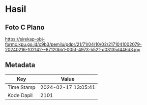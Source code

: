 # Hasil

## Foto C Plano

https://sirekap-obj-formc.kpu.go.id/c9b3/pemilu/pdpr/21/71/04/10/02/2171041002079-20240216-102142--87120bb1-005f-4973-b52f-d03135d446d3.jpg


## Metadata

| Key        | Value               |
| ---------- | ------------------- |
| Time Stamp | 2024-02-17 13:05:41 |
| Kode Dapil | 2101                |



